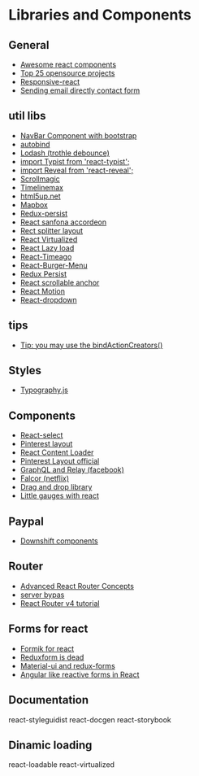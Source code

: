 # Libraries and Components

## General
- [Awesome react components](https://github.com/brillout/awesome-react-components)
- [Top 25 opensource projects](https://medium.mybridge.co/react-js-open-source-for-the-past-year-2018-a7c553902010)
- [Responsive-react](https://medium.com/@mustwin/responsive-react-9b56d63c4edc)
- [Sending email directly contact form](https://medium.com/coffee-and-codes/sending-email-directly-to-gmail-from-contact-us-form-in-front-end-react-redux-using-mail-form-369f8744dc99)

## util libs
- [NavBar Component with bootstrap](https://github.com/deadcoder0904/react-bootstrap-navbar/)
- [autobind](https://www.npmjs.com/package/react-autobind)
- [Lodash (trothle debounce)](https://github.com/lodash/lodash/blob/master/throttle.js)
- [import Typist from 'react-typist';](https://github.com/jstejada/react-typist)
- [import Reveal from 'react-reveal';](https://github.com/rnosov/react-reveal)
- [Scrollmagic](https://github.com/janpaepke/ScrollMagic)
- [Timelinemax](https://greensock.com/timelinemax)
- [html5up.net]()
- [Mapbox](https://www.mapbox.com/mapbox-gl-js/api/)
- [Redux-persist](https://github.com/rt2zz/redux-persist)
- [React sanfona accordeon](https://daviferreira.github.io/react-sanfona/)
- [Rect splitter layout](https://github.com/zesik/react-splitter-layout)
- [React Virtualized](https://github.com/bvaughn/react-virtualized)
- [React Lazy load](https://github.com/jasonslyvia/react-lazyload)
- [React-Timeago](https://github.com/nmn/react-timeago)
- [React-Burger-Menu](https://github.com/negomi/react-burger-menu)
- [Redux Persist](https://www.reddit.com/r/reactjs/comments/7uc3yn/reduxpersist_seems_too_good_to_be_true_is_it_good/)
- [React scrollable anchor](https://github.com/gabergg/react-scrollable-anchor)
- [React Motion](https://medium.com/@nashvail/a-gentle-introduction-to-react-motion-dc50dd9f2459)
- [React-dropdown](https://www.npmjs.com/package/react-dropdown)

## tips
- [Tip: you may use the bindActionCreators()](https://github.com/reactjs/react-redux/blob/master/docs/api.md)

## Styles
- [Typography.js](https://github.com/kyleamathews/typography.js)

## Components
- [React-select](http://jedwatson.github.io/react-select/)
- [Pinterest layout](https://github.com/tsuyoshiwada/react-stack-grid)
- [React Content Loader](https://danilowoz.github.io/create-react-content-loader/)
- [Pinterest Layout official](https://masonry.desandro.com)
- [GraphQL and Relay (facebook)]()
- [Falcor (netflix)]()
- [Drag and drop library](https://www.reddit.com/r/reactjs/comments/7moqgr/reactdragtastic_a_simple_drag_and_drop_library/)
- [Little gauges with react](https://www.reddit.com/r/reactjs/comments/7x34e2/a_little_tool_i_made_with_react_to_generate/)

## Paypal
- [Downshift components](https://github.com/paypal/downshift)

## Router
- [Advanced React Router Concepts](https://reddit.com/r/reactjs/comments/7be0iv/advanced_react_router_concepts/)
- [server bypas](https://stackoverflow.com/questions/46709770/reactjs-bypass-routing-to-allow-java-server-side-api-access#)
- [React Router v4 tutorial](https://medium.com/@pshrmn/a-simple-react-router-v4-tutorial-7f23ff27adf)

## Forms for react
- [Formik for react](https://github.com/jaredpalmer/formik/blob/master/README.md)
- [Reduxform is dead](https://www.reddit.com/r/reactjs/comments/7p3ux7/reduxform_is_dead/)
- [Material-ui and redux-forms](https://redux-form.com/7.2.0/examples/material-ui/)
- [Angular like reactive forms in React](https://www.reddit.com/r/reactnative/comments/7m9nir/angular_like_reactive_forms_in_react/)

## Documentation
react-styleguidist
react-docgen
react-storybook


## Dinamic loading
 react-loadable
 react-virtualized